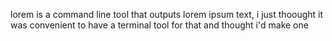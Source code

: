 lorem is a command line tool that outputs lorem ipsum text, i just thoought it was convenient to have a terminal tool for that and thought i'd make one  

